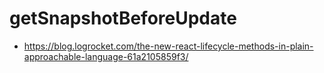 # getSnapshotBeforeUpdate

- https://blog.logrocket.com/the-new-react-lifecycle-methods-in-plain-approachable-language-61a2105859f3/

